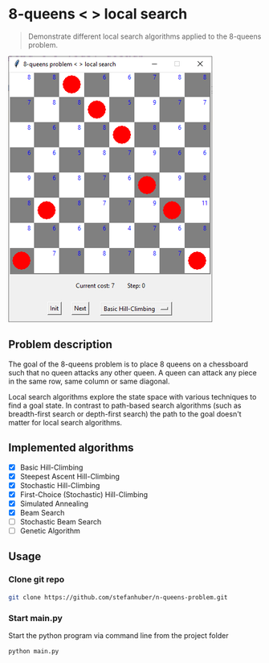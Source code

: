 # 8-queens < > local search

> Demonstrate different local search algorithms applied to the 8-queens problem.

![Screenshot](./docs/screenshot.png "Screenshot")

## Problem description

The goal of the 8-queens problem is to place 8 queens on a chessboard such that no queen attacks any other queen. A queen can attack any piece in the same row, same column or same diagonal.

Local search algorithms explore the state space with various techniques to find a goal state. In contrast to path-based search algorithms (such as breadth-first search or depth-first search) the path to the goal doesn't matter for local search algorithms.

## Implemented algorithms

 - [x] Basic Hill-Climbing
 - [x] Steepest Ascent Hill-Climbing
 - [x] Stochastic Hill-Climbing
 - [x] First-Choice (Stochastic) Hill-Climbing
 - [x] Simulated Annealing
 - [x] Beam Search
 - [ ] Stochastic Beam Search
 - [ ] Genetic Algorithm

## Usage

### Clone git repo

```bash
git clone https://github.com/stefanhuber/n-queens-problem.git
```

### Start main.py

Start the python program via command line from the project folder

```bash
python main.py
```
